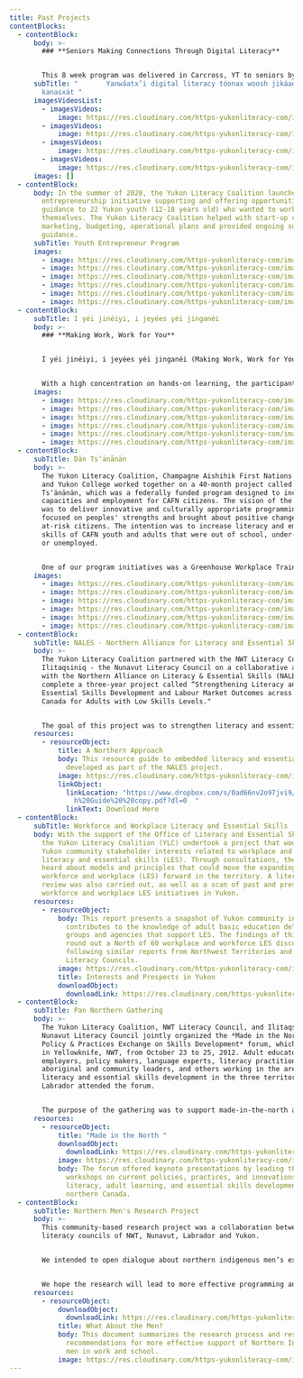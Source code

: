 ```yaml
---
title: Past Projects
contentBlocks:
  - contentBlock:
      body: >-
        ### **Seniors Making Connections Through Digital Literacy**


        This 8 week program was delivered in Carcross, YT to seniors by seniors with a focus on developing digital literacy skills. With a train- the- trainer approach, it's goal was to teach participants how to navigate the internet, learn about scam and fraud prevention, and how to connect with friends and family virtually.
      subTitle: "       Yanwáatx’i digital literacy tóonax woosh jikáade yaa has
        kanasxát "
      imagesVideosList:
        - imagesVideos:
            image: https://res.cloudinary.com/https-yukonliteracy-com/image/upload/q_35/v1648536768/poster2_fddses.jpg
        - imagesVideos:
            image: https://res.cloudinary.com/https-yukonliteracy-com/image/upload/q_35/v1648536659/nhs_qgkyz6.jpg
        - imagesVideos:
            image: https://res.cloudinary.com/https-yukonliteracy-com/image/upload/q_35/v1648536622/nhs3_rwvfsj.jpg
        - imagesVideos:
            image: https://res.cloudinary.com/https-yukonliteracy-com/image/upload/q_35/v1648536644/nhs2_rilnb7.jpg
      images: []
  - contentBlock:
      body: In the summer of 2020, the Yukon Literacy Coalition launched a youth
        entrepreneurship initiative supporting and offering opportunities and
        guidance to 22 Yukon youth (12-18 years old) who wanted to work for
        themselves. The Yukon Literacy Coalition helped with start-up costs,
        marketing, budgeting, operational plans and provided ongoing support and
        guidance.
      subTitle: Youth Entrepreneur Program
      images:
        - image: https://res.cloudinary.com/https-yukonliteracy-com/image/upload/q_35/v1648541654/grande-naturals_ftvakd.png
        - image: https://res.cloudinary.com/https-yukonliteracy-com/image/upload/q_35/v1648541330/mini-pet-store-logo_ddkgrg.jpg
        - image: https://res.cloudinary.com/https-yukonliteracy-com/image/upload/q_35/v1648541313/mini-pets_xfkpgp.jpg
        - image: https://res.cloudinary.com/https-yukonliteracy-com/image/upload/q_35/v1648542209/bird-houses_nhrwd0.jpg
        - image: https://res.cloudinary.com/https-yukonliteracy-com/image/upload/q_35/v1648540461/whomping-willow-wands_tgy7yg.jpg
        - image: https://res.cloudinary.com/https-yukonliteracy-com/image/upload/q_35/v1648540363/youth-poster_dxld1i.jpg
  - contentBlock:
      subTitle: I yéi jinéiyi, i jeyées yéi jinganéi
      body: >-
        ### **Making Work, Work for You**


        I yéi jinéiyi, i jeyées yéi jinganéi (Making Work, Work for You) program was a 12- week hands-on learning program that started in Carcross in July 2020. It was designed to help participants plan, develop and operate a small business. The program was also designed to foster an entrepreneurial spirit and encourage and support personal wellness through physical, mental, spiritual and emotional health.


        With a high concentration on hands-on learning, the participants of the program had experienced running multiple pop-up businesses at the Whitehorse Outdoor Fireweed Community Market in Shipyards Park. This was a great opportunity to practice the skills needed to run a small business from start to finish. The participants experimented with a traditional bannock recipe and created new flavours weekly to sell at the market. They sold the fresh bannock with hand-pickedfireweed flower jelly, and sweetened earl grey tea with fireweed simple syrup.
      images:
        - image: https://res.cloudinary.com/https-yukonliteracy-com/image/upload/q_35/v1648542250/bannock_mkgsqh.jpg
        - image: https://res.cloudinary.com/https-yukonliteracy-com/image/upload/q_35/v1648541737/fireweed-market-copy_kzzazl.jpg
        - image: https://res.cloudinary.com/https-yukonliteracy-com/image/upload/q_35/v1648541440/labelling_cwi82g.jpg
        - image: https://res.cloudinary.com/https-yukonliteracy-com/image/upload/q_35/v1648541039/picking-fireweed_tdwfcb.jpg
        - image: https://res.cloudinary.com/https-yukonliteracy-com/image/upload/q_35/v1648540779/sign_fdm6dj.jpg
        - image: https://res.cloudinary.com/https-yukonliteracy-com/image/upload/q_35/v1648537193/ylc_carcrossposter3_td0qzx.jpg
  - contentBlock:
      subTitle: Dän Tsʼänānän
      body: >-
        The Yukon Literacy Coalition, Champagne Aishihik First Nations (CAFN),
        and Yukon College worked together on a 40-month project called Dän
        Tsʼänānän, which was a federally funded program designed to increase
        capacities and employment for CAFN citizens. The vision of the program
        was to deliver innovative and culturally appropriate programming that
        focused on peoples' strengths and brought about positive change for
        at-risk citizens. The intention was to increase literacy and employment
        skills of CAFN youth and adults that were out of school, under-employed,
        or unemployed.


        One of our program initiatives was a Greenhouse Workplace Training program. The 21-week program started in April of 2019 in the Village of Haines Junction, Yukon. It was designed to combine wellness, non-formal learning (soft skills) and formal learning (hard skills), with the operation of two commercial greenhouses.
      images:
        - image: https://res.cloudinary.com/https-yukonliteracy-com/image/upload/q_35/v1648541853/dsc06297_rn5ufn.jpg
        - image: https://res.cloudinary.com/https-yukonliteracy-com/image/upload/q_35/v1648541832/dsc06515_py0ccf.jpg
        - image: https://res.cloudinary.com/https-yukonliteracy-com/image/upload/q_35/v1648541631/greenhouse_square_yuwoyx.jpg
        - image: https://res.cloudinary.com/https-yukonliteracy-com/image/upload/q_35/v1648541472/img_4749_gype27.jpg
        - image: https://res.cloudinary.com/https-yukonliteracy-com/image/upload/q_35/v1648541509/img_4742_msmjyf.jpg
        - image: https://res.cloudinary.com/https-yukonliteracy-com/image/upload/q_35/v1648541535/img_0971_hc8d0y.jpg
  - contentBlock:
      subTitle: NALES - Northern Alliance for Literacy and Essential Skills
      body: >-
        The Yukon Literacy Coalition partnered with the NWT Literacy Council and
        Ilitaqsiniq - the Nunavut Literacy Council on a collaborative agreement
        with the Northern Alliance on Literacy & Essential Skills (NALES) to
        complete a three-year project called “Strengthening Literacy and
        Essential Skills Development and Labour Market Outcomes across Northern
        Canada for Adults with Low Skills Levels."


        The goal of this project was to strengthen literacy and essential skills development and to improve market outcomes across the north. The team reached out to Aboriginal youth and adults, both men and women, who were out-of-school or unemployed with low levels of literacy and essential skills in the remote north. Throughout this project, Aboriginal youth and adults had the opportunity to develop more transferable skills, become more employable, increase their access to the labour market, and experience more success within the northern economy.
      resources:
        - resourceObject:
            title: A Northern Approach
            body: This resource guide to embedded literacy and essential skills was
              developed as part of the NALES project.
            image: https://res.cloudinary.com/https-yukonliteracy-com/image/upload/q_35/v1648537957/northern-approach-image_anvkfi.jpg
            linkObject:
              linkLocation: "https://www.dropbox.com/s/0ad66nv2o97jvi9/A%20Northern%20Approac\
                h%20Guide%20%20copy.pdf?dl=0  "
              linkText: Download Here
  - contentBlock:
      subTitle: Workforce and Workplace Literacy and Essential Skills
      body: With the support of the Office of Literacy and Essential Skills (OLES),
        the Yukon Literacy Coalition (YLC) undertook a project that would assess
        Yukon community stakeholder interests related to workplace and workforce
        literacy and essential skills (LES). Through consultations, the YLC
        heard about models and principles that could move the expanding field of
        workforce and workplace (LES) forward in the territory. A literature
        review was also carried out, as well as a scan of past and present
        workforce and workplace LES initiatives in Yukon.
      resources:
        - resourceObject:
            body: This report presents a snapshot of Yukon community interests, and
              contributes to the knowledge of adult basic education delivery
              groups and agencies that support LES. The findings of this report
              round out a North of 60 workplace and workforce LES discussion,
              following similar reports from Northwest Territories and Nunavut
              Literacy Councils.
            image: https://res.cloudinary.com/https-yukonliteracy-com/image/upload/q_35/v1648537908/screen-shot-2020-10-09-at-3.57.27-pm_ranqyi.png
            title: Interests and Prospects in Yukon
            downloadObject:
              downloadLink: https://res.cloudinary.com/https-yukonliteracy-com/image/upload/q_35/v1648537852/wwlesreport2013_zoyuxd.pdf
  - contentBlock:
      subTitle: Pan Northern Gathering
      body: >-
        The Yukon Literacy Coalition, NWT Literacy Council, and Ilitaqsiniq-the
        Nunavut Literacy Council jointly organized the *Made in the North:
        Policy & Practices Exchange on Skills Development* forum, which was held
        in Yellowknife, NWT, from October 23 to 25, 2012. Adult educators,
        employers, policy makers, language experts, literacy practitioners,
        aboriginal and community leaders, and others working in the area of
        literacy and essential skills development in the three territories and
        Labrador attended the forum.


        The purpose of the gathering was to support made-in-the-north approaches to adult learning, including literacy and essential skills; the sharing of ideas and resources; and the creation of a northern action network. The event was funded by the Government of Canada’s Office of Literacy and Essential Skills; Government of the Northwest Territories’ Department of Education, Culture and Employment; Government of Nunavut’s Department of Education; and Yukon Territorial Government’s Labour Market Programs and Services, Advanced Education.
      resources:
        - resourceObject:
            title: "Made in the North "
            downloadObject:
              downloadLink: https://res.cloudinary.com/https-yukonliteracy-com/image/upload/v1648537934/mitn-finalreport_letm2i.pdf
            image: https://res.cloudinary.com/https-yukonliteracy-com/image/upload/q_35/v1648537883/screen-shot-2020-10-23-at-10.04.11-am_dxb60o.png
            body: The forum offered keynote presentations by leading thinkers and dynamic
              workshops on current policies, practices, and innovations in
              literacy, adult learning, and essential skills development in
              northern Canada.
  - contentBlock:
      subTitle: Northern Men's Research Project
      body: >-
        This community-based research project was a collaboration between the
        literacy councils of NWT, Nunavut, Labrador and Yukon.


        We intended to open dialogue about northern indigenous men’s experiences with learning and work. We wanted to better understand the barriers that northern First Nations, Inuit and Métis men face and, most important, what will help them succeed.


        We hope the research will lead to more effective programming and policies to support northern Indigenous men in learning, work and well-being.
      resources:
        - resourceObject:
            downloadObject:
              downloadLink: https://res.cloudinary.com/https-yukonliteracy-com/image/upload/q_35/v1648538136/men-s-northern-research-project_lw81sj.pdf
            title: What About the Men?
            body: This document summarizes the research process and results, and makes
              recommendations for more effective support of Northern Indigenous
              men in work and school.
            image: https://res.cloudinary.com/https-yukonliteracy-com/image/upload/q_35/v1648538100/screen-shot-2020-10-09-at-2.12.03-pm_htvbqd.png
---
```

